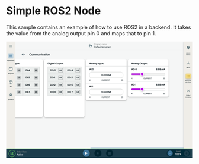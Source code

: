 # Simple ROS2 Node

This sample contains an example of how to use ROS2 in a backend. It takes the value from the analog output pin 0 and maps that to pin 1.

![PolyScope X Communication Application Node](tp.png)
